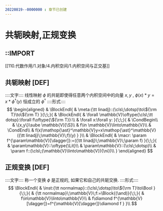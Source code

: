 ```yaml
---
20220819--0000000 : 章节已创建
---
```

# 共轭映射,正规变换
## ::IMPORT
[[110.代数作用/1.对象/4.内积空间/1.内积空间与正交基]]
## 共轭映射 [DEF]
::::文字::::
线性映射 $\phi$ 的共轭即使得任意两个内积空间中的向量 $x, y$ , $\phi(x)\ast y=x\ast\phi^\dagger(y)$ 恒成立的 $\phi^\dagger$
::::形式::::
$$
\begin{aligned}
& \BlockEndl{
    & \meta:{\tt linadj}::(\cls\;\dotsp)\to\${\rm T}\to\${\rm T}
}{\;\;}{
    & \BlockEndl{
        & \forall \mathbb{V}\oftype{\cls\;\tt dotsp}:\forall f\oftype{\${\rm T}}:\\
        & \forall x:\forall y:
    }{\;\;}{
        & \CondBegin\\
        & \{x,y\}\sube \mathbb{V}[\S]\\
        & f\in \mathbb{V}\linto\mathbb{V}\\
        & \CondEnd\\
        & f(x)\mathop{\ast}^\mathbb{V}y=x\mathop{\ast}^\mathbb{V}({\tt linadj}\;\mathbb{V}\;f)(y)
    }
}\\
& \BlockEndl{
    & \macr: \param f^{\param\mathbb{V}[\dagger]}:=({\tt linadj}\;\mathbb{V}\;\param f)
}{\;\;}{
    & \param\mathbb{V}::\oftype{\Lit}\\
    & \param\mathbb{V}::(\cls\;\dotsp)\\
    & \param f::(\cls\;(\mathbb{V}\linto\mathbb{V}){\ni})\\
}
\end{aligned}
$$

## 正规变换 [DEF]
::::文字::::
称一个变换 $\phi$ 是正规的, 如果它和自己的共轭交换. 
::::形式::::
$$
\BlockEndl{
    & \inst:{\tt normalmap}::(\cls\;\dotsp)\to\${\rm T}\to\Bool
}{\;\;}{
    & {\tt normalmap}\;\mathbb{V}\;f:=\Block{(\and)}{\;\;}{
        & f\in\mathbb{V}\linto\mathbb{V}\\
        & f\diamond f^{\mathbb{V}[\dagger]}=f^{\mathbb{V}[\dagger]}\diamond f
    }
}\\
$$
